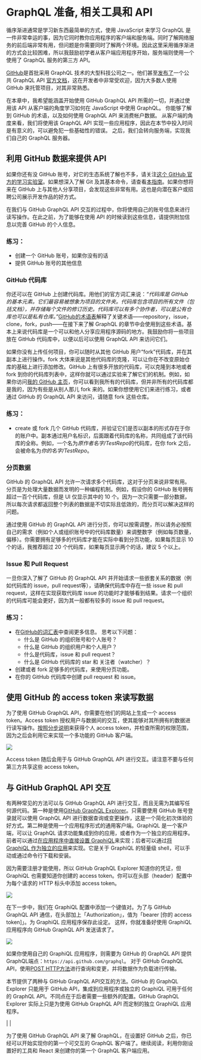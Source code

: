 # GraphQL 准备, 相关工具和 API

循序渐进通常是学习新东西最简单的方式，使用 JavaScript 来学习 GraphQL 是一件非常幸运的事，因为它同时教你应用程序的客户端和服务端。同时了解网络服务的前后端非常有用，但问题是你需要同时了解两个环境。因此这里采用循序渐进的方式会比较困难，所以我鼓励初学者从客户端应用程序开始，服务端则使用一个使用了 GraphQL 服务的第三方 API。

[GitHub](https://github.com)是首批采用 GraphQL 技术的大型科技公司之一。他们甚至[发布了](https://githubengineering.com/the-github-graphql-api)一个公共 GraphQL API [官方文档](https://developer.github.com/v4)，这在开发者中非常受欢迎，因为大多数人使用 GitHub 来托管项目，对其非常熟悉。

在本章中，我希望能涵盖开始使用 GitHub GraphQL API 所需的一切，并通过使用该 API 从客户端的角度学习如何在 JavaScript 中使用 GraphQL。 你能够了解到 GitHub 的术语，以及如何使用 GraphQL API 来消费帐户数据。 从客户端的角度来看，我们将使用该 GraphQL API 实现一些应用程序，因此在本节中投入时间是有意义的，可以避免犯一些基础性的错误。 之后，我们会转向服务端，实现我们自己的 GraphQL 服务器。

## 利用 GitHub 数据来提供 API

如果你还有没 GitHub 账号，对它的生态系统了解也不多，请关注[这个 GitHub 官方的学习实验室](https://lab.github.com/)。如果想深入了解 Git 及其基本命令，请查看[本指南](https://www.robinwieruch.de/git-essential-commands/)。如果你想将来在 GitHub 上与其他人分享项目，会发现这些非常有用。这也是向潜在客户或招聘公司展示开发作品的好方式。

在我们与 GitHub GraphQL API 交互的过程中，你将使用自己的账号信息来进行读写操作。在此之前，为了能够在使用 API 的时候读到这些信息，请提供附加信息以完善 GitHub 的个人信息。

### 练习：

* 创建一个 GitHub 账号，如果你没有的话
* 提供 GitHub 账号的其他信息

### GitHub 代码库

你还可以在 GitHub 上创建代码库。用他们的官方词汇来说：*“代码库是 GitHub 的基本元素。它们最容易被想象为项目的文件夹。代码库包含项目的所有文件（包括文档），并存储每个文件的修订历史。代码库可以有多个协作者，可以是公有仓库也可以是私有仓库。”*[GitHub的术语表](https://help.github.com/articles/github-glossary/)解释了关键术语——repository，issue，clone，fork，push——在接下来了解 GraphQL 的章节中会使用到这些术语。基本上来说代码库是一个可以和他人分享应用程序源码的地方。我鼓励你将一些项目放在 GitHub 代码库中，以便以后可以使用 GraphQL API 来访问它们。

如果你没有上传任何项目，你可以随时从其他 GitHub 用户“fork”代码库，并在其副本上进行操作。fork 大体来说是其他代码库的克隆，可以让你在不改变原始仓库的基础上进行添加修改。GitHub 上有很多开放的代码库，可以克隆到本地或者 fork 到你的代码库列表中，这样你就可以通过实验来了解它们的机制。例如，如果你访问[我的 GitHub 主页](https://github.com/rwieruch)，你可以看到我所有的代码库，但并非所有的代码库都是我的，因为有些是从别人那儿 fork 来的。如果你想使用它们来进行练习，或者通过 GitHub 的 GraphQL API 来访问，请随意 fork 这些仓库。

### 练习：

* create 或 fork 几个 GitHub 代码库，并验证它们是否以副本的形式存在于你的账户中。副本通过用户名标识，后面跟着代码库的名称，共同组成了该代码库的全称。例如，一个名为*原作者名字/TestRepo*的代码库，在你 fork 之后，会被命名为*你的名字/TestRepo*。

### 分页数据

GitHub 的 GraphQL API 允许一次请求多个代码库，这对于分页来说非常有用。分页是为处理大量数据而发明的一种编程机制。例如，假设你的 GitHub 账号拥有超过一百个代码库，但是 UI 仅显示其中的 10 个。因为一次只需要一部分数据，所以每次请求都返回整个列表的数据是不切实际且低效的，而分页可以解决这样的问题。

通过使用 GitHub 的 GraphQL API 进行分页，你可以按需调整，所以请务必按照自己的需求（例如个人或组织账号中的代码库数量）来调整数字（例如每页数量，偏移）。你需要拥有足够多的代码库才能在实际中看到分页功能，如果每页显示 10 个的话，我推荐超过 20 个代码库，如果每页显示两个的话，建议 5 个以上。

### Issue 和 Pull Request

一旦你深入了解了 GitHub 的 GraphQL API 并开始请求一些嵌套关系的数据（例如代码库的 issue，pull request等），请确保代码库中存在一些 issue 和 pull request，这样在实现获取代码库 issue 的功能时才能够看到结果。请求一个组织的代码库可能会更好，因为其一般都有较多的 issue 和 pull request。

### 练习：

* 在[GitHub的词汇表](https://help.github.com/articles/github-glossary/)中查阅更多信息。 思考以下问题：
  * 什么是 GitHub 的组织账号和个人账号？
  * 什么是 GitHub 的组织用户和个人用户？
  * 什么是代码库，issue 和 pull request？
  * 什么是 GitHub 代码库的 star 和 关注者（watcher）？
* 创建或者 fork 足够多的代码库，来使用分页功能。
* 在你的 GitHub 代码库中创建 pull request 和 issue。

## 使用 GitHub 的 access token 来读写数据

为了使用 GitHub GraphQL API，你需要在他们的网站上生成一个 access token。Access token 授权用户与数据间的交互，使其能够对其所拥有的数据进行读写操作。[按照分步说明](https://help.github.com/articles/creating-a-personal-access-token-for-the-command-line)来获得个人 access token，并检查所需的权限范围，因为之后会利用它来实现一个多功能的 GitHub 客户端。

![](images/github-personal-access-token_1024.jpg)

Access token 随后会用于与 GitHub GraphQL API 进行交互。请注意不要与任何第三方共享这些 access token。

## 与 GitHub GraphQL API 交互

有两种常见的方法可以与 GitHub GraphQL API 进行交互，而且无需为其编写任何源代码。第一种是使用[GitHub GraphQL Explorer](https://developer.github.com/v4/explorer/)。只需要使用 GitHub 账号登录就可以使用 GraphQL API 进行数据查询或变更操作，这是一个简化初次体验的好方式。第二种是使用一个应用程序形式的通用客户端。GraphiQL 是一个客户端，可以让 GraphQL 请求功能集成到你的应用，或者作为一个独立的应用程序。前者可以通过[在应用程序中直接设置 GraphiQL](https://github.com/skevy/graphiql-app)来实现；后者可以通过[将 GraphiQL 作为独立的应用](https://github.com/skevy/graphiql-app)来实现。它是关于 GraphiQL 的轻量级 shell，可以手动或通过命令行下载和安装。

因为需要注册才能使用，所以 GitHub GraphQL Explorer 知道你的凭证，但 GraphiQL 也需要知道你创建的 access token。你可以在头部（header）配置中为每个请求的 HTTP 标头中添加 access token。

![](images/graphiql-headers_1024.jpg)

在下一步中，我们在 GraphiQL 配置中添加一个键值对。为了与 GitHub GraphQL API 通信，在头部加上「Authorization」，值为「bearer [你的 access token]」。为 GraphiQL 应用程序保存此设定。 这样，你就准备好使用 GraphiQL 应用程序向 GitHub GraphQL API 发送请求了。

![](images/graphiql-authorization_1024.jpg)

如果你使用自己的 GraphiQL 应用程序，则需要为 GitHub 的 GraphQL API 提供 GraphQL端点：`https://api.github.com/graphql`。 对于 GitHub GraphQL API，使用[POST HTTP方法](https://en.wikipedia.org/wiki/Hypertext_Transfer_Protocol#Request_methods)进行查询和变更，并将数据作为负载进行传输。

本节提供了两种与 GitHub GraphQL API交互的方法。GitHub 的 GraphQL Explorer 只能用于 GitHub API，集成到应用程序或独立的 GraphiQL 可用于任何的 GraphQL API。不同点在于后者需要一些额外的配置。GitHub GraphQL Explorer 实际上只是为使用 GitHub GraphQL API 而定制的独立 GraphiQL 应用程序。

| |

为了使用 GitHub GraphQL API 来了解 GraphQL，在设置好 GitHub 之后，你已经可以开始实现你的第一个可交互的 GraphQL 客户端了。继续阅读，利用你刚设置好的工具和 React 来创建你的第一个 GraphQL 客户端应用。
